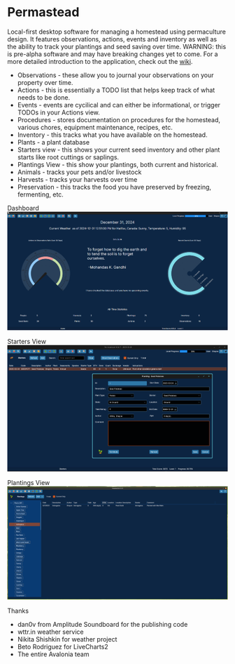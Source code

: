 # Permastead
Local-first desktop software for managing a homestead using permaculture design. It features observations, actions, events and inventory as well as the ability to track your plantings and seed saving over time. WARNING: this is pre-alpha software and may have breaking changes yet to come. For a more detailed introduction to the application, check out the [wiki](https://github.com/curvedspace/Permastead/wiki).

- Observations - these allow you to journal your observations on your property over time.
- Actions - this is essentially a TODO list that helps keep track of what needs to be done.
- Events - events are cycilical and can either be informational, or trigger TODOs in your Actions view.
- Procedures - stores documentation on procedures for the homestead, various chores, equipment maintenance, recipes, etc.
- Inventory - this tracks what you have available on the homestead.
- Plants - a plant database
- Starters view - this shows your current seed inventory and other plant starts like root cuttings or saplings.
- Plantings View - this show your plantings, both current and historical.
- Animals - tracks your pets and/or livestock
- Harvests - tracks your harvests over time
- Preservation - this tracks the food you have preserved by freezing, fermenting, etc.



Dashboard
![screenshot1.png](Docs/screenshot1.png)

Starters View
![screenshot4.png](Docs/screenshot4.png)

Plantings View
![screenshot2.png](Docs/screenshot2.png)

Thanks
- dan0v from Amplitude Soundboard for the publishing code
- wttr.in weather service
- Nikita Shishkin for weather project
- Beto Rodriguez for LiveCharts2
- The entire Avalonia team
